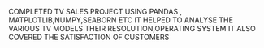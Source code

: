 COMPLETED TV SALES PROJECT USING PANDAS , MATPLOTLIB,NUMPY,SEABORN ETC IT HELPED TO ANALYSE THE VARIOUS TV MODELS THEIR RESOLUTION,OPERATING SYSTEM IT ALSO COVERED THE SATISFACTION OF CUSTOMERS
